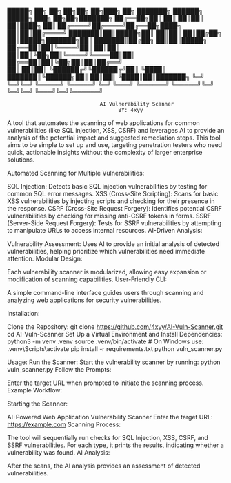  █████╗ ██╗      ██╗   ██╗██╗   ██╗███╗   ██╗      ███████╗ ██████╗ █████╗ ███╗   ██╗██╗███████╗
    ██╔══██╗██║      ██║   ██║██║   ██║████╗  ██║      ██╔════╝██╔════╝██╔══██╗████╗  ██║██║██╔════╝
    ███████║██║█████╗██║   ██║██║   ██║██╔██╗ ██║█████╗███████╗██║     ███████║██╔██╗ ██║██║█████╗  
    ██╔══██║██║╚════╝██║   ██║██║   ██║██║╚██╗██║╚════╝╚════██║██║     ██╔══██║██║╚██╗██║██║██╔══╝  
    ██║  ██║██║      ╚██████╔╝╚██████╔╝██║ ╚████║      ███████║╚██████╗██║  ██║██║ ╚████║██║███████╗
    ╚═╝  ╚═╝╚═╝       ╚═════╝  ╚═════╝ ╚═╝  ╚═══╝      ╚══════╝ ╚═════╝╚═╝  ╚═╝╚═╝  ╚═══╝╚═╝╚══════╝
                                                                                                    
                                  AI Vulnerability Scanner
                                        BY: 4xyy






A tool that automates the scanning of web applications for common vulnerabilities (like SQL injection, XSS, CSRF) and leverages AI to provide an analysis of the potential impact and suggested remediation steps. This tool aims to be simple to set up and use, targeting penetration testers who need quick, actionable insights without the complexity of larger enterprise solutions.

Automated Scanning for Multiple Vulnerabilities:

SQL Injection: Detects basic SQL injection vulnerabilities by testing for common SQL error messages.
XSS (Cross-Site Scripting): Scans for basic XSS vulnerabilities by injecting scripts and checking for their presence in the response.
CSRF (Cross-Site Request Forgery): Identifies potential CSRF vulnerabilities by checking for missing anti-CSRF tokens in forms.
SSRF (Server-Side Request Forgery): Tests for SSRF vulnerabilities by attempting to manipulate URLs to access internal resources.
AI-Driven Analysis:

Vulnerability Assessment: Uses AI to provide an initial analysis of detected vulnerabilities, helping prioritize which vulnerabilities need immediate attention.
Modular Design:

Each vulnerability scanner is modularized, allowing easy expansion or modification of scanning capabilities.
User-Friendly CLI:

A simple command-line interface guides users through scanning and analyzing web applications for security vulnerabilities.

Installation:

Clone the Repository:
git clone https://github.com/4xyy/AI-Vuln-Scanner.git
cd AI-Vuln-Scanner
Set Up a Virtual Environment and Install Dependencies:
python3 -m venv .venv
source .venv/bin/activate  # On Windows use: .venv\Scripts\activate
pip install -r requirements.txt
python vuln_scanner.py

Usage:
Run the Scanner: Start the vulnerability scanner by running:
python vuln_scanner.py
Follow the Prompts:

Enter the target URL when prompted to initiate the scanning process.
Example Workflow:

Starting the Scanner:

AI-Powered Web Application Vulnerability Scanner
Enter the target URL: https://example.com
Scanning Process:

The tool will sequentially run checks for SQL Injection, XSS, CSRF, and SSRF vulnerabilities.
For each type, it prints the results, indicating whether a vulnerability was found.
AI Analysis:

After the scans, the AI analysis provides an assessment of detected vulnerabilities.
